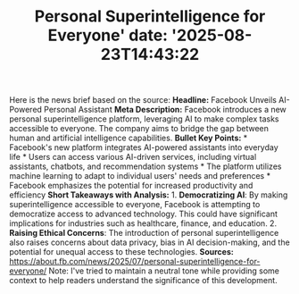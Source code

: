 ﻿---
title: "Personal Superintelligence for Everyone'
date: '2025-08-23T14:43:22"
category: "Markets"
summary: ""
slug: "personal superintelligence for everyone"
source_urls:
  - "https://about.fb.com/news/2025/07/personal-superintelligence-for-everyone/"
seo:
  title: "Personal Superintelligence for Everyone | Hash n Hedge'
  description: '"
  keywords: ["news", "markets", "brief"]
---
Here is the news brief based on the source:  **Headline:** Facebook Unveils AI-Powered Personal Assistant  **Meta Description:** Facebook introduces a new personal superintelligence platform, leveraging AI to make complex tasks accessible to everyone. The company aims to bridge the gap between human and artificial intelligence capabilities.  **Bullet Key Points:**  * Facebook's new platform integrates AI-powered assistants into everyday life * Users can access various AI-driven services, including virtual assistants, chatbots, and recommendation systems * The platform utilizes machine learning to adapt to individual users' needs and preferences * Facebook emphasizes the potential for increased productivity and efficiency  **Short Takeaways with Analysis:**  1. **Democratizing AI**: By making superintelligence accessible to everyone, Facebook is attempting to democratize access to advanced technology. This could have significant implications for industries such as healthcare, finance, and education. 2. **Raising Ethical Concerns**: The introduction of personal superintelligence also raises concerns about data privacy, bias in AI decision-making, and the potential for unequal access to these technologies.  **Sources:**  https://about.fb.com/news/2025/07/personal-superintelligence-for-everyone/  Note: I've tried to maintain a neutral tone while providing some context to help readers understand the significance of this development. 
